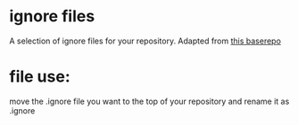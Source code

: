 # ignore files
A selection of ignore files for your repository. Adapted from [this baserepo](https://github.com/Sonos-Inc/pdsw-ops-baserepo)

# file use:
 move the .ignore file you want to the top of your repository and rename it as .ignore
